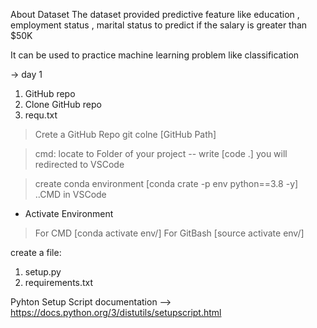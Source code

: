About Dataset
The dataset provided predictive feature like education , employment status , marital status to predict if the salary is greater than $50K

It can be used to practice machine learning problem like classification

-> day 1
1. GitHub repo
2. Clone GitHub repo
3. requ.txt

> Crete a GitHub Repo 
> git colne [GitHub Path]

> cmd: locate to Folder of your project -- write [code .] you will redirected to VSCode

> create conda environment [conda crate -p env python==3.8 -y] ..CMD in VSCode

* Activate Environment
> For CMD [conda activate env/]
> For GitBash [source activate env/]

create a file: 
1. setup.py
2. requirements.txt


Pyhton Setup Script documentation --> https://docs.python.org/3/distutils/setupscript.html



